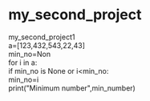 # my_second_project
my_second_project1
<br> 
a=[123,432,543,22,43]
<br>
min_no=Non
<br> 
for i in a:
<br>
    if min_no is None or i<min_no:
    <br> 
               min_no=i
               <br> 
print("Minimum number",min_number) 
